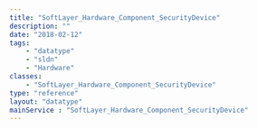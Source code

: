 ```yaml
---
title: "SoftLayer_Hardware_Component_SecurityDevice"
description: ""
date: "2018-02-12"
tags:
    - "datatype"
    - "sldn"
    - "Hardware"
classes:
    - "SoftLayer_Hardware_Component_SecurityDevice"
type: "reference"
layout: "datatype"
mainService : "SoftLayer_Hardware_Component_SecurityDevice"
---
```

